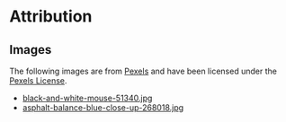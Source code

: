 # Attribution

## Images

The following images are from [Pexels](https://pexels.com) and have been licensed under the [Pexels License](https://www.pexels.com/photo-license/).

* [black-and-white-mouse-51340.jpg](https://www.pexels.com/photo/black-and-white-mouse-51340/)
* [asphalt-balance-blue-close-up-268018.jpg](https://www.pexels.com/photo/asphalt-balance-blur-close-up-268018/)
